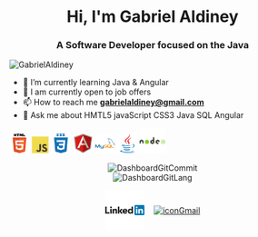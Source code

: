 <h1 align="center">Hi, I'm Gabriel Aldiney</h1>
<h3 align="center">A Software Developer focused on the Java</h3>
<p align="left"> <img src="https://komarev.com/ghpvc/?username=GabrielAldiney" alt="GabrielAldiney" /> </p>

- 🌱 I’m currently learning Java & Angular
- 🔭 I am currently open to job offers
- 📫 How to reach me **gabrielaldiney@gmail.com**
- 💬 Ask me about HMTL5 javaScript CSS3 Java SQL Angular

<p align="left">
  <img src="https://raw.githubusercontent.com/devicons/devicon/master/icons/html5/html5-original-wordmark.svg" alt="html5"  width="35" height="35"/>
  <img src="https://raw.githubusercontent.com/devicons/devicon/master/icons/javascript/javascript-original.svg" alt="javascript" width="30" height="30"/>  
  <img src="https://raw.githubusercontent.com/devicons/devicon/master/icons/css3/css3-plain-wordmark.svg" alt="css3"  width="35" height="35"/>
  <img src="https://raw.githubusercontent.com/devicons/devicon/master/icons/angularjs/angularjs-original.svg" alt="angular" width="35" height="35"/>  
  <img src="https://raw.githubusercontent.com/devicons/devicon/master/icons/mysql/mysql-original-wordmark.svg" alt="mySql" width="35" height="35"/>
  <img src="https://raw.githubusercontent.com/devicons/devicon/master/icons/java/java-original.svg" alt="java" width="35" height="35"/>
  <img src="https://raw.githubusercontent.com/devicons/devicon/master/icons/nodejs/nodejs-original-wordmark.svg" alt="nodejs" width="45" height="45"/>
</p>
<p align="center">
<img src="https://github-readme-stats.vercel.app/api?username=GabrielAldiney&show_icons=true" alt="DashboardGitCommit" width="400" height="250"/> 
<br>
<img src="https://github-readme-stats.vercel.app/api/top-langs/?username=GabrielAldiney&layout=compact&langs_count=8&theme=vue-light" alt="DashboardGitLang" width="400" height="200"/>
</p>

<p align="center">
<a href="https://www.linkedin.com/in/gabriel-aldiney" target="_blank"><img align="center" src="https://raw.githubusercontent.com/devicons/devicon/master/icons/linkedin/linkedin-original-wordmark.svg" alt="iconLinkdin" height="70" width="70" /></a>&nbsp&nbsp&nbsp
<a href="mailto:gabrielaldiney@gmail.com" target="_blank"><img align="center" src="https://cdn.jsdelivr.net/npm/simple-icons@3.0.1/icons/gmail.svg" alt="iconGmail" height="30" width="30" /></a>
</p>
